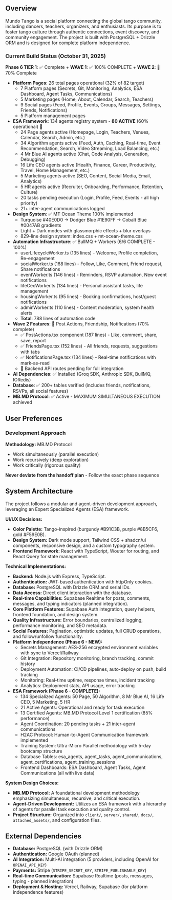 ## Overview

Mundo Tango is a social platform connecting the global tango community, including dancers, teachers, organizers, and enthusiasts. Its purpose is to foster tango culture through authentic connections, event discovery, and community engagement. The project is built with PostgreSQL + Drizzle ORM and is designed for complete platform independence.

### Current Build Status (October 31, 2025)
**Phase 6 TIER 1**: ✅ Complete + **WAVE 1**: ✅ 100% COMPLETE + **WAVE 2**: 🚧 70% Complete
- **Platform Pages**: 26 total pages operational (32% of 82 target)
  - 7 Platform pages (Secrets, Git, Monitoring, Analytics, ESA Dashboard, Agent Tasks, Communications)
  - 5 Marketing pages (Home, About, Calendar, Search, Teachers)
  - 9 Social pages (Feed, Profile, Events, Groups, Messages, Settings, Friends, Notifications)
  - 5 Platform management pages
- **ESA Framework**: 134 agents registry system - **80 ACTIVE** (60% operational) 🎯
  - 24 Page agents active (Homepage, Login, Teachers, Venues, Calendar, Search, Admin, etc.)
  - 34 Algorithm agents active (Feed, Auth, Caching, Real-time, Event Recommendation, Search, Video Streaming, Load Balancing, etc.)
  - 4 Mr Blue AI agents active (Chat, Code Analysis, Generation, Debugging)
  - 16 Life CEO agents active (Health, Finance, Career, Productivity, Travel, Home Management, etc.)
  - 5 Marketing agents active (SEO, Content, Social Media, Email, Analytics)
  - 5 HR agents active (Recruiter, Onboarding, Performance, Retention, Culture)
  - 20 tasks pending execution (Login, Profile, Feed, Events - all high priority)
  - 21+ inter-agent communications logged
- **Design System**: ✅ MT Ocean Theme 100% implemented
  - Turquoise #40E0D0 → Dodger Blue #1E90FF → Cobalt Blue #0047AB gradients
  - Light + Dark modes with glassmorphic effects + blur overlays
  - 829-line design system: index.css + mt-ocean-theme.css
- **Automation Infrastructure**: ✅ BullMQ + Workers (6/6 COMPLETE - 100%)
  - userLifecycleWorker.ts (135 lines) - Welcome, Profile completion, Re-engagement
  - socialWorker.ts (168 lines) - Follow, Like, Comment, Friend request, Share notifications
  - eventWorker.ts (146 lines) - Reminders, RSVP automation, New event notifications
  - lifeCeoWorker.ts (134 lines) - Personal assistant tasks, life management
  - housingWorker.ts (95 lines) - Booking confirmations, host/guest notifications
  - adminWorker.ts (110 lines) - Content moderation, system health alerts
  - **Total**: 788 lines of automation code
- **Wave 2 Features**: 🚧 Post Actions, Friendship, Notifications (70% complete)
  - ✅ PostActions.tsx component (187 lines) - Like, comment, share, save, report
  - ✅ FriendsPage.tsx (152 lines) - All friends, requests, suggestions with tabs
  - ✅ NotificationsPage.tsx (134 lines) - Real-time notifications with mark-as-read
  - 🚧 Backend API routes pending for full integration
- **AI Dependencies**: ✅ Installed (Groq SDK, Anthropic SDK, BullMQ, IORedis)
- **Database**: ✅ 200+ tables verified (includes friends, notifications, RSVPs, all social features)
- **MB.MD Protocol**: ✅ Active - MAXIMUM SIMULTANEOUS EXECUTION achieved

## User Preferences

### Development Approach

**Methodology:** MB.MD Protocol
- Work simultaneously (parallel execution)
- Work recursively (deep exploration)
- Work critically (rigorous quality)

**Never deviate from the handoff plan** - Follow the exact phase sequence

## System Architecture

The project follows a modular and agent-driven development approach, leveraging an Expert Specialized Agents (ESA) framework.

**UI/UX Decisions:**
- **Color Palette:** Tango-inspired (burgundy #B91C3B, purple #8B5CF6, gold #F59E0B).
- **Design System:** Dark mode support, Tailwind CSS + shadcn/ui components, responsive design, and a custom typography system.
- **Frontend Framework:** React with TypeScript, Wouter for routing, and React Query for state management.

**Technical Implementations:**
- **Backend:** Node.js with Express, TypeScript.
- **Authentication:** JWT-based authentication with httpOnly cookies.
- **Database:** PostgreSQL with Drizzle ORM and serial IDs.
- **Data Access:** Direct client interaction with the database.
- **Real-time Capabilities:** Supabase Realtime for posts, comments, messages, and typing indicators (planned integration).
- **Core Platform Features:** Supabase Auth integration, query helpers, frontend foundation, and design system.
- **Quality Infrastructure:** Error boundaries, centralized logging, performance monitoring, and SEO metadata.
- **Social Features:** Pagination, optimistic updates, full CRUD operations, and follow/unfollow functionality.
- **Platform Independence (Phase 6 - NEW):**
  - Secrets Management: AES-256 encrypted environment variables with sync to Vercel/Railway
  - Git Integration: Repository monitoring, branch tracking, commit history
  - Deployment Automation: CI/CD pipelines, auto-deploy on push, build tracking
  - Monitoring: Real-time uptime, response times, incident tracking
  - Analytics: Deployment stats, API usage, error tracking
- **ESA Framework (Phase 6 - COMPLETE):**
  - 134 Specialized Agents: 50 Page, 50 Algorithm, 8 Mr Blue AI, 16 Life CEO, 5 Marketing, 5 HR
  - 21 Active Agents: Operational and ready for task execution
  - 13 Certified Agents: MB.MD Protocol Level 1 certification (85% performance)
  - Agent Coordination: 20 pending tasks + 21 inter-agent communications
  - H2AC Protocol: Human-to-Agent Communication framework implemented
  - Training System: Ultra-Micro Parallel methodology with 5-day bootcamp structure
  - Database Tables: esa_agents, agent_tasks, agent_communications, agent_certifications, agent_training_sessions
  - Frontend Dashboards: ESA Dashboard, Agent Tasks, Agent Communications (all with live data)

**System Design Choices:**
- **MB.MD Protocol:** A foundational development methodology emphasizing simultaneous, recursive, and critical execution.
- **Agent-Driven Development:** Utilizes an ESA framework with a hierarchy of agents for parallel task execution and quality control.
- **Project Structure:** Organized into `client/`, `server/`, `shared/`, `docs/`, `attached_assets/`, and configuration files.

## External Dependencies

- **Database:** PostgreSQL (with Drizzle ORM)
- **Authentication:** Google OAuth (planned)
- **AI Integration:** Multi-AI integration (5 providers, including OpenAI for `OPENAI_API_KEY`)
- **Payments:** Stripe (`STRIPE_SECRET_KEY`, `STRIPE_PUBLISHABLE_KEY`)
- **Real-time Communication:** Supabase Realtime (posts, messages, typing - planned integration)
- **Deployment & Hosting:** Vercel, Railway, Supabase (for platform independence features)